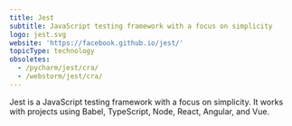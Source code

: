 ```yaml
---
title: Jest
subtitle: JavaScript testing framework with a focus on simplicity
logo: jest.svg
website: 'https://facebook.github.io/jest/'
topicType: technology
obsoletes:
  - /pycharm/jest/cra/
  - /webstorm/jest/cra/
---
```


Jest is a JavaScript testing framework with a focus on simplicity. It works with projects using Babel, TypeScript, Node,
React, Angular, and Vue.
